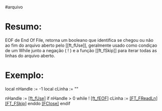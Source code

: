 #arquivo 



# Resumo:
EOF de End Of File, retorna um booleano que identifica se chegou ou não ao fim do arquivo aberto pelo [[ft_fUse]], geralmente usado como condiçao de um While junto a negação ( ! ) e a função [[ft_fSkip]] para iterar todas as linhas do arquivo aberto.


# Exemplo:
local nHandle   := -1
local cLinha      := ""

nHandle := [[ft_fUse]](cArquivo)
if nHandle > 0
   while ! [[ft_fEOF]]()
	cLinha := [[FT_FReadLn]]()
	[[FT_FSkip]]()
   enddo
    [[FClose]](nHandle)
endif